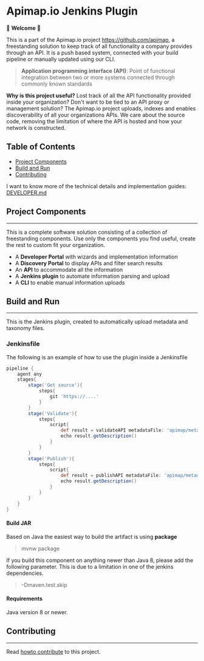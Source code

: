 Apimap.io Jenkins Plugin
===

🎉 **Welcome** 🎉

This is a part of the Apimap.io project https://github.com/apimap, a freestanding solution to keep track of all functionality a company
provides through an API. It is a push based system, connected with your build pipeline or manually updated using our CLI.

> **Application programming interface (API)**: Point of functional integration between two or more systems connected
> through commonly known standards

**Why is this project useful?** Lost track of all the API functionality provided inside your organization? Don't want
to be tied to an API proxy or management solution? The Apimap.io project uploads, indexes and enables discoverability of all
your organizations APIs. We care about the source code, removing the limitation of where the API is hosted and how your
network is constructed.


## Table of Contents

* [Project Components](#project-components)
* [Build and Run](#build-and-run)
* [Contributing](#contributing)

I want to know more of the technical details and implementation guides: [DEVELOPER.md](DEVELOPER.md)

## Project Components
___
This is a complete software solution consisting of a collection of freestanding components. Use only the components you
find useful, create the rest to custom fit your organization.

- A **Developer Portal** with wizards and implementation information
- A **Discovery Portal** to display APIs and filter search results
- An **API** to accommodate all the information
- A **Jenkins plugin** to automate information parsing and upload
- A **CLI** to enable manual information uploads

## Build and Run
___

This is the Jenkins plugin, created to automatically upload metadata and taxonomy files.


### Jenkinsfile

The following is an example of how to use the plugin inside a Jenkinsfile

```groovy
pipeline {
    agent any
    stages{
        stage('Get source'){
            steps{
                git 'https://....'
            }
        }
        stage('Validate'){
            steps{
                script{
                    def result = validateAPI metadataFile: 'apimap/metadata.apimap', taxonomyFile: 'apimap/taxonomy.apimap'
                    echo result.getDescription()
                }
            }
        }
        stage('Publish'){
            steps{
                script{
                    def result = publishAPI metadataFile: 'apimap/metadata.apimap', taxonomyFile: 'apimap/taxonomy.apimap'
                    echo result.getDescription()
                }
            }
        }
    }
}
```

#### Build JAR

Based on Java the easiest way to build the artifact is using **package**

> mvnw package

If you build this component on anything newer than Java 8, please add the following parameter. This is due to a limitation in one of the jenkins dependencies.

> -Dmaven.test.skip

#### Requirements

Java version 8 or newer.


## Contributing
___

Read [howto contribute](CONTRIBUTING.md) to this project.